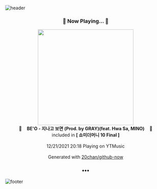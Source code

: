 ![header](https://capsule-render.vercel.app/api?type=wave&height=170&section=header&text=Hi.%20I'm%20SHIFT&fontColor=090707&fontAlignX=45&fontAlignY=65&fontSize=100)

<h3 align="center">🎵 Now Playing... 🎵</h3>
<p align="center">
  <a href="https://music.youtube.com/watch?v=TrY3mQx6zGs">
    <img width="300" src="https://lh3.googleusercontent.com/k2wRvkSpnpeSezE0EPjxlyWQLSKXexWKHBtHsdOnD4B8R1vPPXjkHroPlPWsjCSN_bMRw0TFdlirfWk">
  </a>
  <br>
  🎵&nbsp&nbsp&nbsp <b>BE'O - 지나고 보면 (Prod. by GRAY)(feat. Hwa Sa, MINO)</b> &nbsp&nbsp&nbsp🎵
  <br>
  included in <b>[ 쇼미더머니 10 Final ]</b>
  
  <br />
  <br />
  12/21/2021 20:18 Playing on YTMusic
  <br />
  <br />
  Generated with <a href="https://github.com/20chan/github-now">20chan/github-now</a>
</p>

<h3 align="center">•••</h3>

![footer](https://capsule-render.vercel.app/api?type=wave&height=150&section=footer)
